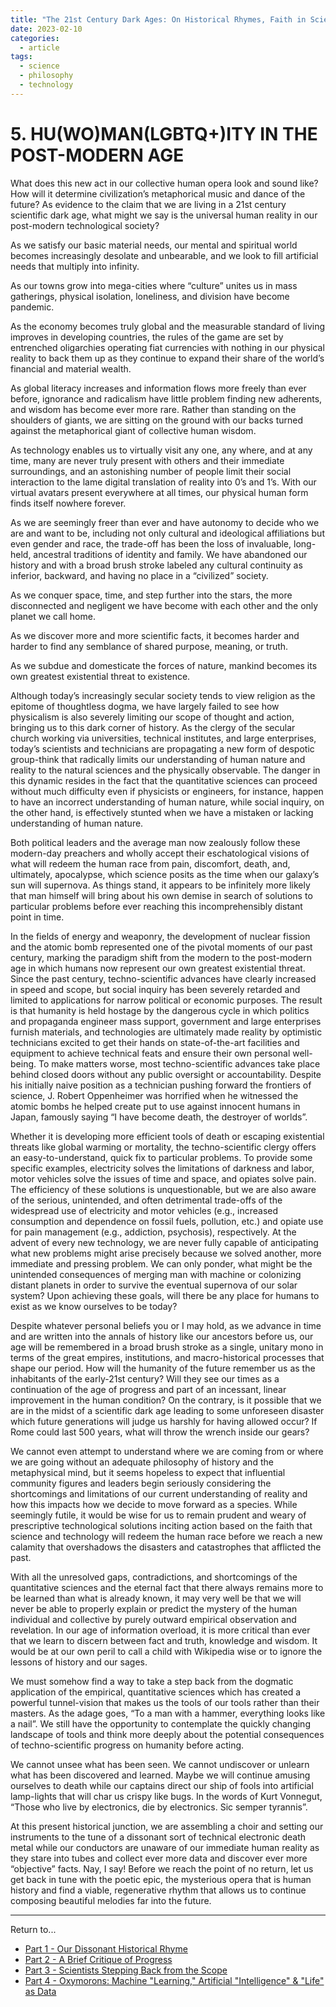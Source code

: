 ```yaml
---
title: "The 21st Century Dark Ages: On Historical Rhymes, Faith in Science & The Limits of Technicians - Part 5"
date: 2023-02-10
categories:
  - article
tags:
  - science
  - philosophy
  - technology
---
```


# 5. HU(WO)MAN(LGBTQ+)ITY IN THE POST-MODERN AGE
What does this new act in our collective human opera look and sound like? How will it determine civilization’s metaphorical music and dance of the future? As evidence to the claim that we are living in a 21st century scientific dark age, what might we say is the universal human reality in our post-modern technological society?  

As we satisfy our basic material needs, our mental and spiritual world becomes increasingly desolate and unbearable, and we look to fill artificial needs that multiply into infinity.  

As our towns grow into mega-cities where “culture” unites us in mass gatherings, physical isolation, loneliness, and division have become pandemic.  

As the economy becomes truly global and the measurable standard of living improves in developing countries, the rules of the game are set by entrenched oligarchies operating fiat currencies with nothing in our physical reality to back them up as they continue to expand their share of the world’s financial and material wealth.  

As global literacy increases and information flows more freely than ever before, ignorance and radicalism have little problem finding new adherents, and wisdom has become ever more rare. Rather than standing on the shoulders of giants, we are sitting on the ground with our backs turned against the metaphorical giant of collective human wisdom.  

As technology enables us to virtually visit any one, any where, and at any time, many are never truly present with others and their immediate surroundings, and an astonishing number of people limit their social interaction to the lame digital translation of reality into 0’s and 1’s. With our virtual avatars present everywhere at all times, our physical human form finds itself nowhere forever.  

As we are seemingly freer than ever and have autonomy to decide who we are and want to be, including not only cultural and ideological affiliations but even gender and race, the trade-off has been the loss of invaluable, long-held, ancestral traditions of identity and family. We have abandoned our history and with a broad brush stroke labeled any cultural continuity as inferior, backward, and having no place in a “civilized” society.  

As we conquer space, time, and step further into the stars, the more disconnected and negligent we have become with each other and the only planet we call home.  

As we discover more and more scientific facts, it becomes harder and harder to find any semblance of shared purpose, meaning, or truth.  

As we subdue and domesticate the forces of nature, mankind becomes its own greatest existential threat to existence.  

Although today’s increasingly secular society tends to view religion as the epitome of thoughtless dogma, we have largely failed to see how physicalism is also severely limiting our scope of thought and action, bringing us to this dark corner of history. As the clergy of the secular church working via universities, technical institutes, and large enterprises, today’s scientists and technicians are propagating a new form of despotic group-think that radically limits our understanding of human nature and reality to the natural sciences and the physically observable. The danger in this dynamic resides in the fact that the quantitative sciences can proceed without much difficulty even if physicists or engineers, for instance, happen to have an incorrect understanding of human nature, while social inquiry, on the other hand, is effectively stunted when we have a mistaken or lacking understanding of human nature.  

Both political leaders and the average man now zealously follow these modern-day preachers and wholly accept their eschatological visions of what will redeem the human race from pain, discomfort, death, and, ultimately, apocalypse, which science posits as the time when our galaxy’s sun will supernova. As things stand, it appears to be infinitely more likely that man himself will bring about his own demise in search of solutions to particular problems before ever reaching this incomprehensibly distant point in time.  

In the fields of energy and weaponry, the development of nuclear fission and the atomic bomb represented one of the pivotal moments of our past century, marking the paradigm shift from the modern to the post-modern age in which humans now represent our own greatest existential threat. Since the past century, techno-scientific advances have clearly increased in speed and scope, but social inquiry has been severely retarded and limited to applications for narrow political or economic purposes. The result is that humanity is held hostage by the dangerous cycle in which politics and propaganda engineer mass support, government and large enterprises furnish materials, and technologies are ultimately made reality by optimistic technicians excited to get their hands on state-of-the-art facilities and equipment to achieve technical feats and ensure their own personal well-being. To make matters worse, most techno-scientific advances take place behind closed doors without any public oversight or accountability. Despite his initially naive position as a technician pushing forward the frontiers of science, J. Robert Oppenheimer was horrified when he witnessed the atomic bombs he helped create put to use against innocent humans in Japan, famously saying “I have become death, the destroyer of worlds”.  

Whether it is developing more efficient tools of death or escaping existential threats like global warming or mortality, the techno-scientific clergy offers an easy-to-understand, quick fix to particular problems. To provide some specific examples, electricity solves the limitations of darkness and labor, motor vehicles solve the issues of time and space, and opiates solve pain. The efficiency of these solutions is unquestionable, but we are also aware of the serious, unintended, and often detrimental trade-offs of the widespread use of electricity and motor vehicles (e.g., increased consumption and dependence on fossil fuels, pollution, etc.) and opiate use for pain management (e.g., addiction, psychosis), respectively. At the advent of every new technology, we are never fully capable of anticipating what new problems might arise precisely because we solved another, more immediate and pressing problem. We can only ponder, what might be the unintended consequences of merging man with machine or colonizing distant planets in order to survive the eventual supernova of our solar system? Upon achieving these goals, will there be any place for humans to exist as we know ourselves to be today?  

Despite whatever personal beliefs you or I may hold, as we advance in time and are written into the annals of history like our ancestors before us, our age will be remembered in a broad brush stroke as a single, unitary mono in terms of the great empires, institutions, and macro-historical processes that shape our period. How will the humanity of the future remember us as the inhabitants of the early-21st century? Will they see our times as a continuation of the age of progress and part of an incessant, linear improvement in the human condition? On the contrary, is it possible that we are in the midst of a scientific dark age leading to some unforeseen disaster which future generations will judge us harshly for having allowed occur? If Rome could last 500 years, what will throw the wrench inside our gears?  

We cannot even attempt to understand where we are coming from or where we are going without an adequate philosophy of history and the metaphysical mind, but it seems hopeless to expect that influential community figures and leaders begin seriously considering the shortcomings and limitations of our current understanding of reality and how this impacts how we decide to move forward as a species. While seemingly futile, it would be wise for us to remain prudent and weary of prescriptive technological solutions inciting action based on the faith that science and technology will redeem the human race before we reach a new calamity that overshadows the disasters and catastrophes that afflicted the past.  

With all the unresolved gaps, contradictions, and shortcomings of the quantitative sciences and the eternal fact that there always remains more to be learned than what is already known, it may very well be that we will never be able to properly explain or predict the mystery of the human individual and collective by purely outward empirical observation and revelation. In our age of information overload, it is more critical than ever that we learn to discern between fact and truth, knowledge and wisdom. It would be at our own peril to call a child with Wikipedia wise or to ignore the lessons of history and our sages.  

We must somehow find a way to take a step back from the dogmatic application of the empirical, quantitative sciences which has created a powerful tunnel-vision that makes us the tools of our tools rather than their masters. As the adage goes, “To a man with a hammer, everything looks like a nail”. We still have the opportunity to contemplate the quickly changing landscape of tools and think more deeply about the potential consequences of techno-scientific progress on humanity before acting.  

We cannot unsee what has been seen. We cannot undiscover or unlearn what has been discovered and learned. Maybe we will continue amusing ourselves to death while our captains direct our ship of fools into artificial lamp-lights that will char us crispy like bugs. In the words of Kurt Vonnegut, “Those who live by electronics, die by electronics. Sic semper tyrannis”.  

At this present historical junction, we are assembling a choir and setting our instruments to the tune of a dissonant sort of technical electronic death metal while our conductors are unaware of our immediate human reality as they stare into tubes and collect ever more data and discover ever more “objective” facts. Nay, I say! Before we reach the point of no return, let us get back in tune with the poetic epic, the mysterious opera that is human history and find a viable, regenerative rhythm that allows us to continue composing beautiful melodies far into the future.  

---

Return to...  
- [Part 1 - Our Dissonant Historical Rhyme](https://asaekengren.github.io/article/21st_century_dark_ages-1/)  
- [Part 2 - A Brief Critique of Progress](https://asaekengren.github.io/article/21st_century_dark_ages-2/)
- [Part 3 - Scientists Stepping Back from the Scope](https://asaekengren.github.io/article/21st_century_dark_ages-3/)  
- [Part 4 - Oxymorons: Machine "Learning," Artificial "Intelligence" & "Life" as Data](https://asaekengren.github.io/article/21st_century_dark_ages-4/)
